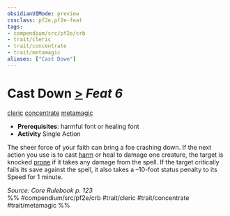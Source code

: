 ```yaml
---
obsidianUIMode: preview
cssclass: pf2e,pf2e-feat
tags:
- compendium/src/pf2e/crb
- trait/cleric
- trait/concentrate
- trait/metamagic
aliases: ["Cast Down"]
---
```

# Cast Down  [>](../../Rules/core-rulebook/chapter-9-playing-the-game.md#Actions "Single Action") *Feat 6*  
[cleric](../../Rules/traits/cleric.md)  [concentrate](../../Rules/traits/concentrate.md)  [metamagic](../../Rules/traits/metamagic.md)  

- **Prerequisites**: harmful font or healing font
- **Activity** Single Action

The sheer force of your faith can bring a foe crashing down. If the next action you use is to cast [harm](../spells/harm.md) or heal to damage one creature, the target is knocked [prone](../../Rules/conditions.md#Prone) if it takes any damage from the spell. If the target critically fails its save against the spell, it also takes a –10-foot status penalty to its Speed for 1 minute.

*Source: Core Rulebook p. 123*  
%% #compendium/src/pf2e/crb #trait/cleric #trait/concentrate #trait/metamagic %%